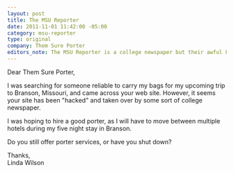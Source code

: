 ```yaml
--- 
layout: post
title: The MSU Reporter
date: 2011-11-01 11:42:00 -05:00
category: msu-reporter
type: original
company: Them Sure Porter
editors_note: The MSU Reporter is a college newspaper but their awful URL (themsureporter.com) looks like "Them Sure Porter".
---
```


Dear Them Sure Porter,

I was searching for someone reliable to carry my bags for my upcoming trip to Branson, Missouri, and came across your web site. However, it seems your site has been "hacked" and taken over by some sort of college newspaper.

I was hoping to hire a good porter, as I will have to move between multiple hotels during my five night stay in Branson.

Do you still offer porter services, or have you shut down?

Thanks,  
Linda Wilson